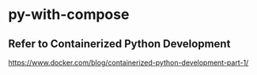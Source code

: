 # py-with-compose

## Refer to Containerized Python Development
https://www.docker.com/blog/containerized-python-development-part-1/